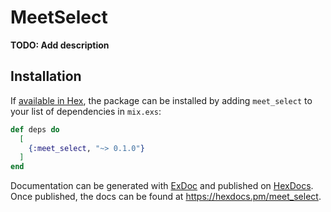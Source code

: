 # MeetSelect

**TODO: Add description**

## Installation

If [available in Hex](https://hex.pm/docs/publish), the package can be installed
by adding `meet_select` to your list of dependencies in `mix.exs`:

```elixir
def deps do
  [
    {:meet_select, "~> 0.1.0"}
  ]
end
```

Documentation can be generated with [ExDoc](https://github.com/elixir-lang/ex_doc)
and published on [HexDocs](https://hexdocs.pm). Once published, the docs can
be found at <https://hexdocs.pm/meet_select>.

